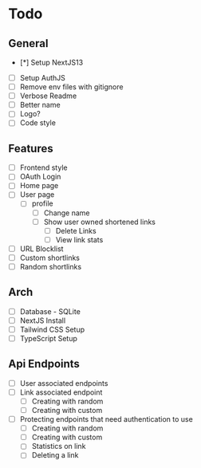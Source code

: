 # Todo

## General

- [*] Setup NextJS13
- [ ] Setup AuthJS
- [ ] Remove env files with gitignore
- [ ] Verbose Readme
- [ ] Better name
- [ ] Logo?
- [ ] Code style

## Features

- [ ] Frontend style
- [ ] OAuth Login
- [ ] Home page
- [ ] User page
  - [ ] profile
    - [ ] Change name
    - [ ] Show user owned shortened links
      - [ ] Delete Links
      - [ ] View link stats
- [ ] URL Blocklist
- [ ] Custom shortlinks
- [ ] Random shortlinks

## Arch

- [ ] Database - SQLite
- [ ] NextJS Install
- [ ] Tailwind CSS Setup
- [ ] TypeScript Setup

## Api Endpoints

- [ ] User associated endpoints
- [ ] Link associated endpoint
  - [ ] Creating with random
  - [ ] Creating with custom
- [ ] Protecting endpoints that need authentication to use
  - [ ] Creating with random
  - [ ] Creating with custom
  - [ ] Statistics on link
  - [ ] Deleting a link
